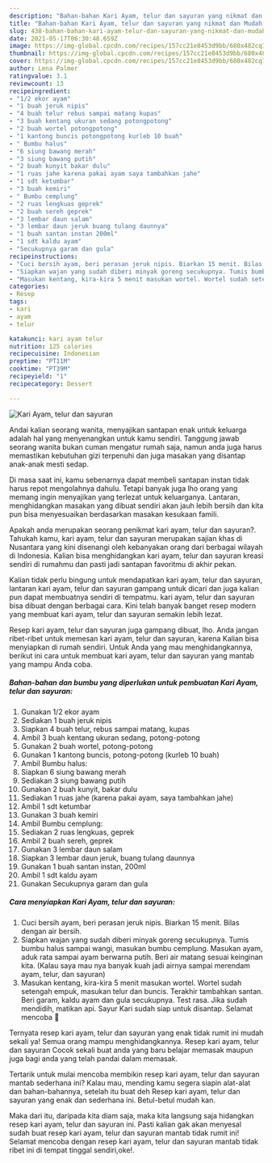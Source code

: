 ```yaml
---
description: "Bahan-bahan Kari Ayam, telur dan sayuran yang nikmat dan Mudah Dibuat"
title: "Bahan-bahan Kari Ayam, telur dan sayuran yang nikmat dan Mudah Dibuat"
slug: 438-bahan-bahan-kari-ayam-telur-dan-sayuran-yang-nikmat-dan-mudah-dibuat
date: 2021-05-17T06:30:48.659Z
image: https://img-global.cpcdn.com/recipes/157cc21e8453d9bb/680x482cq70/kari-ayam-telur-dan-sayuran-foto-resep-utama.jpg
thumbnail: https://img-global.cpcdn.com/recipes/157cc21e8453d9bb/680x482cq70/kari-ayam-telur-dan-sayuran-foto-resep-utama.jpg
cover: https://img-global.cpcdn.com/recipes/157cc21e8453d9bb/680x482cq70/kari-ayam-telur-dan-sayuran-foto-resep-utama.jpg
author: Lena Palmer
ratingvalue: 3.1
reviewcount: 13
recipeingredient:
- "1/2 ekor ayam"
- "1 buah jeruk nipis"
- "4 buah telur rebus sampai matang kupas"
- "3 buah kentang ukuran sedang potongpotong"
- "2 buah wortel potongpotong"
- "1 kantong buncis potongpotong kurleb 10 buah"
- " Bumbu halus"
- "6 siung bawang merah"
- "3 siung bawang putih"
- "2 buah kunyit bakar dulu"
- "1 ruas jahe karena pakai ayam saya tambahkan jahe"
- "1 sdt ketumbar"
- "3 buah kemiri"
- " Bumbu cemplung"
- "2 ruas lengkuas geprek"
- "2 buah sereh geprek"
- "3 lembar daun salam"
- "3 lembar daun jeruk buang tulang daunnya"
- "1 buah santan instan 200ml"
- "1 sdt kaldu ayam"
- "Secukupnya garam dan gula"
recipeinstructions:
- "Cuci bersih ayam, beri perasan jeruk nipis. Biarkan 15 menit. Bilas dengan air bersih."
- "Siapkan wajan yang sudah diberi minyak goreng secukupnya. Tumis bumbu halus sampai wangi, masukan bumbu cemplung. Masukan ayam, aduk rata sampai ayam berwarna putih. Beri air matang sesuai keinginan kita. (Kalau saya mau nya banyak kuah jadi airnya sampai merendam ayam, telur, dan sayuran)"
- "Masukan kentang, kira-kira 5 menit masukan wortel. Wortel sudah setengah empuk, masukan telur dan buncis. Terakhir tambahkan santan. Beri garam, kaldu ayam dan gula secukupnya. Test rasa. Jika sudah mendidih, matikan api. Sayur Kari sudah siap untuk disantap. Selamat mencoba 🙏"
categories:
- Resep
tags:
- kari
- ayam
- telur

katakunci: kari ayam telur 
nutrition: 125 calories
recipecuisine: Indonesian
preptime: "PT11M"
cooktime: "PT39M"
recipeyield: "1"
recipecategory: Dessert

---
```



![Kari Ayam, telur dan sayuran](https://img-global.cpcdn.com/recipes/157cc21e8453d9bb/680x482cq70/kari-ayam-telur-dan-sayuran-foto-resep-utama.jpg)

Andai kalian seorang wanita, menyajikan santapan enak untuk keluarga adalah hal yang menyenangkan untuk kamu sendiri. Tanggung jawab seorang  wanita bukan cuman mengatur rumah saja, namun anda juga harus memastikan kebutuhan gizi terpenuhi dan juga masakan yang disantap anak-anak mesti sedap.

Di masa  saat ini, kamu sebenarnya dapat membeli santapan instan tidak harus repot mengolahnya dahulu. Tetapi banyak juga lho orang yang memang ingin menyajikan yang terlezat untuk keluarganya. Lantaran, menghidangkan masakan yang dibuat sendiri akan jauh lebih bersih dan kita pun bisa menyesuaikan berdasarkan masakan kesukaan famili. 



Apakah anda merupakan seorang penikmat kari ayam, telur dan sayuran?. Tahukah kamu, kari ayam, telur dan sayuran merupakan sajian khas di Nusantara yang kini disenangi oleh kebanyakan orang dari berbagai wilayah di Indonesia. Kalian bisa menghidangkan kari ayam, telur dan sayuran kreasi sendiri di rumahmu dan pasti jadi santapan favoritmu di akhir pekan.

Kalian tidak perlu bingung untuk mendapatkan kari ayam, telur dan sayuran, lantaran kari ayam, telur dan sayuran gampang untuk dicari dan juga kalian pun dapat membuatnya sendiri di tempatmu. kari ayam, telur dan sayuran bisa dibuat dengan berbagai cara. Kini telah banyak banget resep modern yang membuat kari ayam, telur dan sayuran semakin lebih lezat.

Resep kari ayam, telur dan sayuran juga gampang dibuat, lho. Anda jangan ribet-ribet untuk memesan kari ayam, telur dan sayuran, karena Kalian bisa menyiapkan di rumah sendiri. Untuk Anda yang mau menghidangkannya, berikut ini cara untuk membuat kari ayam, telur dan sayuran yang mantab yang mampu Anda coba.

<!--inarticleads1-->

##### Bahan-bahan dan bumbu yang diperlukan untuk pembuatan Kari Ayam, telur dan sayuran:

1. Gunakan 1/2 ekor ayam
1. Sediakan 1 buah jeruk nipis
1. Siapkan 4 buah telur, rebus sampai matang, kupas
1. Ambil 3 buah kentang ukuran sedang, potong-potong
1. Gunakan 2 buah wortel, potong-potong
1. Gunakan 1 kantong buncis, potong-potong (kurleb 10 buah)
1. Ambil  Bumbu halus:
1. Siapkan 6 siung bawang merah
1. Sediakan 3 siung bawang putih
1. Gunakan 2 buah kunyit, bakar dulu
1. Sediakan 1 ruas jahe (karena pakai ayam, saya tambahkan jahe)
1. Ambil 1 sdt ketumbar
1. Gunakan 3 buah kemiri
1. Ambil  Bumbu cemplung:
1. Sediakan 2 ruas lengkuas, geprek
1. Ambil 2 buah sereh, geprek
1. Gunakan 3 lembar daun salam
1. Siapkan 3 lembar daun jeruk, buang tulang daunnya
1. Gunakan 1 buah santan instan, 200ml
1. Ambil 1 sdt kaldu ayam
1. Gunakan Secukupnya garam dan gula




<!--inarticleads2-->

##### Cara menyiapkan Kari Ayam, telur dan sayuran:

1. Cuci bersih ayam, beri perasan jeruk nipis. Biarkan 15 menit. Bilas dengan air bersih.
1. Siapkan wajan yang sudah diberi minyak goreng secukupnya. Tumis bumbu halus sampai wangi, masukan bumbu cemplung. Masukan ayam, aduk rata sampai ayam berwarna putih. Beri air matang sesuai keinginan kita. (Kalau saya mau nya banyak kuah jadi airnya sampai merendam ayam, telur, dan sayuran)
1. Masukan kentang, kira-kira 5 menit masukan wortel. Wortel sudah setengah empuk, masukan telur dan buncis. Terakhir tambahkan santan. Beri garam, kaldu ayam dan gula secukupnya. Test rasa. Jika sudah mendidih, matikan api. Sayur Kari sudah siap untuk disantap. Selamat mencoba 🙏




Ternyata resep kari ayam, telur dan sayuran yang enak tidak rumit ini mudah sekali ya! Semua orang mampu menghidangkannya. Resep kari ayam, telur dan sayuran Cocok sekali buat anda yang baru belajar memasak maupun juga bagi anda yang telah pandai dalam memasak.

Tertarik untuk mulai mencoba membikin resep kari ayam, telur dan sayuran mantab sederhana ini? Kalau mau, mending kamu segera siapin alat-alat dan bahan-bahannya, setelah itu buat deh Resep kari ayam, telur dan sayuran yang enak dan sederhana ini. Betul-betul mudah kan. 

Maka dari itu, daripada kita diam saja, maka kita langsung saja hidangkan resep kari ayam, telur dan sayuran ini. Pasti kalian gak akan menyesal sudah buat resep kari ayam, telur dan sayuran mantab tidak rumit ini! Selamat mencoba dengan resep kari ayam, telur dan sayuran mantab tidak ribet ini di tempat tinggal sendiri,oke!.

